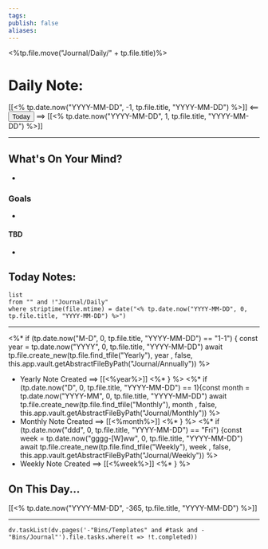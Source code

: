 ```yaml
---
tags:
publish: false
aliases: 
---
```

<%tp.file.move("Journal/Daily/" + tp.file.title)%>
# Daily Note:
[[<% tp.date.now("YYYY-MM-DD", -1, tp.file.title, "YYYY-MM-DD") %>]] <== <button class="date_button">Today</button> ==> [[<% tp.date.now("YYYY-MM-DD", 1, tp.file.title, "YYYY-MM-DD") %>]]

---
## What's On Your Mind? 
- 

### Goals
- 

#### TBD
- 

## Today Notes:

```dataview
list
from "" and !"Journal/Daily"
where striptime(file.mtime) = date("<% tp.date.now("YYYY-MM-DD", 0, tp.file.title, "YYYY-MM-DD") %>")
```
---
<%* if (tp.date.now("M-D", 0, tp.file.title, "YYYY-MM-DD") == "1-1") { 
 const year = tp.date.now("YYYY", 0, tp.file.title, "YYYY-MM-DD")
  await tp.file.create_new(tp.file.find_tfile("Yearly"), year , false, this.app.vault.getAbstractFileByPath("Journal/Annually")) %>
  - Yearly Note Created ==> [[<%year%>]]
<%* } %>
<%* if (tp.date.now("D", 0, tp.file.title, "YYYY-MM-DD") == 1){const month = tp.date.now("YYYY-MM", 0, tp.file.title, "YYYY-MM-DD")
  await tp.file.create_new(tp.file.find_tfile("Monthly"), month , false, this.app.vault.getAbstractFileByPath("Journal/Monthly")) %>
- Monthly Note Created ==> [[<%month%>]] 
<%* } %>
<%* if (tp.date.now("ddd", 0, tp.file.title, "YYYY-MM-DD") == "Fri") {const week = tp.date.now("gggg-[W]ww", 0, tp.file.title, "YYYY-MM-DD")
  await tp.file.create_new(tp.file.find_tfile("Weekly"), week , false, this.app.vault.getAbstractFileByPath("Journal/Weekly")) %>
- Weekly Note Created ==> [[<%week%>]]
<%* } %>

## On This Day...
[[<% tp.date.now("YYYY-MM-DD", -365, tp.file.title, "YYYY-MM-DD") %>]]

---
```dataviewjs
dv.taskList(dv.pages('-"Bins/Templates" and #task and -"Bins/Journal"').file.tasks.where(t => !t.completed))
```
